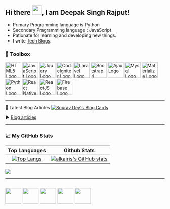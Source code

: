 ## Hi there <img src="https://raw.githubusercontent.com/MartinHeinz/MartinHeinz/master/wave.gif" width="30px">, I am Deepak Singh Rajput!

* Primary Programming language is Python
* Secondary Pragramming language : JavaScript
* Pationate for learning and developing new things.
* I write [Tech Blogs](https://alkairis.medium.com).

### 🧰 Toolbox

<img src="https://cdn.worldvectorlogo.com/logos/html5.svg" alt="HTML5 Logo" width="50" height="50"/>&nbsp;<img src="https://cdn.worldvectorlogo.com/logos/logo-javascript.svg" alt="JavaScript Logo" width="50" height="50"/>&nbsp;<img src="https://cdn.worldvectorlogo.com/logos/jquery-1.svg" alt="Jquery Logo" width="50" height="50"/>&nbsp;<img src="https://cdn.worldvectorlogo.com/logos/codeigniter.svg" alt="CodeIgniter Logo" width="50" height="50"/>&nbsp;<img src="https://cdn.worldvectorlogo.com/logos/laravel-2.svg" alt="Laravel Logo" width="50" height="50"/>&nbsp;<img src="https://cdn.worldvectorlogo.com/logos/bootstrap-4.svg" alt="Bootstrap 4 Logo" width="50" height="50"/>&nbsp;<img src="https://cdn.worldvectorlogo.com/logos/ajax-1.svg" alt="Ajax Logo" width="50" height="50"/>&nbsp;<img src="https://cdn.worldvectorlogo.com/logos/mysql-3.svg" alt="Mysql Logo" width="50" height="50"/>&nbsp;<img src="https://cdn.worldvectorlogo.com/logos/materialize-3.svg" alt="Materialize Logo" width="50" height="50"/>&nbsp;<img src="https://cdn.worldvectorlogo.com/logos/python-5.svg" alt="Python Logo" width="50" height="50"/>&nbsp;<img src="https://cdn.worldvectorlogo.com/logos/react-1.svg" alt="React Native Logo" width="50" height="50"/>&nbsp;<img src="https://cdn.worldvectorlogo.com/logos/react-2.svg" alt="ReactJS Logo" width="50" height="50"/>&nbsp;<img src="https://cdn.worldvectorlogo.com/logos/firebase-1.svg" alt="Firebase Logo" width="50" height="50"/>

---


📘 Latest Blog Articles
[![Sourav Dey's Blog Cards](https://github-cards-external-blogs.souravdey777.vercel.app/getMediumBlogs?username=alkairis&type=horizontal)](https://medium.com/@alkairis)

<!-- BLOG-POST-LIST:START -->

<!-- BLOG-POST-LIST:END -->

▶ [Blog articles](https://alkairis.medium.com)

---

### &#x1f4c8; My GitHub Stats
 
Top Languages| Github Stats
| :---: | :---:
[![Top Langs](https://github-readme-stats.vercel.app/api/top-langs/?username=alkairis&langs_count=6&hide=tsql&layout=compact&theme=radical)](https://github.com/anuraghazra/github-readme-stats)    | [![alkairis's GitHub stats](https://github-readme-stats.vercel.app/api?username=alkairis&theme=radical)](https://github.com/anuraghazra/github-readme-stats)

![](https://komarev.com/ghpvc/?username=alkairis&style=flat-square&label=PROFILE+VIEWS&color=blueviolet)

---
<a href='https://www.instagram.com/alkairis_/'><img src='https://cdn.icon-icons.com/icons2/836/PNG/512/Instagram_icon-icons.com_66804.png' width='50' height='50'/></a>&nbsp;<a href='https://twitter.com/alkairis_'><img src='https://cdn.icon-icons.com/icons2/122/PNG/512/twitter_socialnetwork_20007.png' width='50' height='50'/></a>&nbsp;<a href='mailto:deepaksinghrajput0711@gmail.com'><img src='https://cdn.icon-icons.com/icons2/272/PNG/512/Gmail_29991.png' width='50' height='50'/></a>&nbsp;<a href='https://www.linkedin.com/in/alkairis/'><img src='https://cdn.icon-icons.com/icons2/99/PNG/512/linkedin_socialnetwork_17441.png' width='50' height='50'/></a>&nbsp;<a href='https://medium.com/@alkairis'><img src='https://cdn.icon-icons.com/icons2/1584/PNG/512/3721675-medium_108052.png' width='50' height='50'/></a>
---

